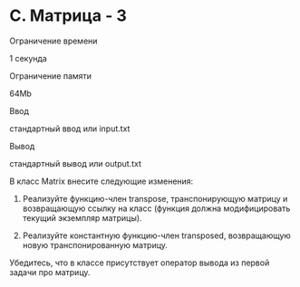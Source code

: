 C. Матрица - 3
==============

Ограничение времени

1 секунда

Ограничение памяти

64Mb

Ввод

стандартный ввод или input.txt

Вывод

стандартный вывод или output.txt

В класс Matrix внесите следующие изменения:

1.  Реализуйте функцию-член transpose, транспонирующую матрицу и возвращающую ссылку на класс (функция должна модифицировать текущий экземпляр матрицы).
    
2.  Реализуйте константную функцию-член transposed, возвращающую новую транспонированную матрицу.

Убедитесь, что в классе присутствует оператор вывода из первой задачи про матрицу.